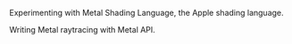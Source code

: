
Experimenting with Metal Shading Language, the Apple shading language.


Writing Metal raytracing with Metal API.